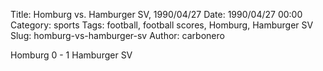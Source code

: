 Title: Homburg vs. Hamburger SV, 1990/04/27
Date: 1990/04/27 00:00
Category: sports
Tags: football, football scores, Homburg, Hamburger SV
Slug: homburg-vs-hamburger-sv
Author: carbonero


Homburg 0 - 1 Hamburger SV

